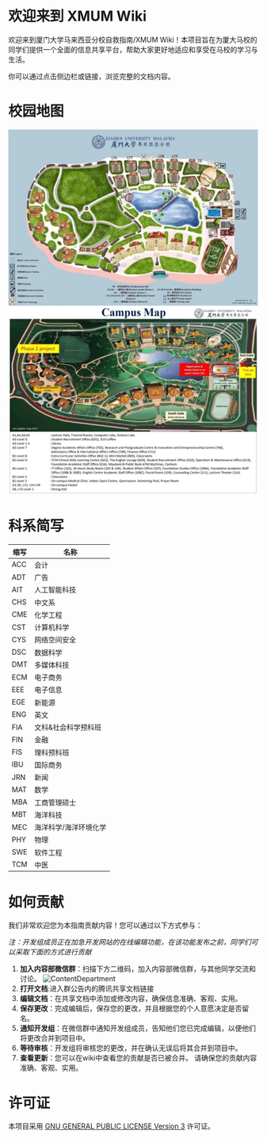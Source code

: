 # 欢迎来到 XMUM Wiki

欢迎来到厦门大学马来西亚分校自救指南/XMUM Wiki！本项目旨在为厦大马校的同学们提供一个全面的信息共享平台，帮助大家更好地适应和享受在马校的学习与生活。

你可以通过点击侧边栏或链接，浏览完整的文档内容。

# 校园地图
![CampusMap](人生篇/img/Campus_Map.jpg)
![CampusMap1](人生篇/img/Campus_Map1.jpg)

# 科系简写
| 缩写 | 名称                     |
|--------------|----------------------------------|
| ACC          | 会计                            |
| ADT          | 广告                            |
| AIT          | 人工智能科技                      |
| CHS          | 中文系                          |
| CME          | 化学工程                         |
| CST          | 计算机科学                       |
| CYS          | 网络空间安全                      |
| DSC          | 数据科学                         |
| DMT          | 多媒体科技                       |
| ECM          | 电子商务                         |
| EEE          | 电子信息                         |
| EGE          | 新能源                          |
| ENG          | 英文                            |
| FIA          | 文科&社会科学预科班                |
| FIN          | 金融                            |
| FIS          | 理科预科班                       |
| IBU          | 国际商务                         |
| JRN          | 新闻                            |
| MAT          | 数学                            |
| MBA          | 工商管理硕士                      |
| MBT          | 海洋科技                         |
| MEC          | 海洋科学/海洋环境化学             |
| PHY          | 物理                            |
| SWE          | 软件工程                         |
| TCM          | 中医                            |

# 如何贡献
我们非常欢迎您为本指南贡献内容！您可以通过以下方式参与：

*注：开发组成员正在加急开发网站的在线编辑功能，在该功能发布之前，同学们可以采取下面的方式进行贡献*
1. **加入内容部微信群**：扫描下方二维码，加入内容部微信群，与其他同学交流和讨论。
   ![ContentDepartment](ContentDepartment.jpg)
2. **打开文档**:进入群公告内的腾讯共享文档链接
3. **编辑文档**：在共享文档中添加或修改内容，确保信息准确、客观、实用。
4. **保存更改**：完成编辑后，保存您的更改，并且根据您的个人意愿决定是否留名。
5. **通知开发组**：在微信群中通知开发组成员，告知他们您已完成编辑，以便他们将更改合并到项目中。
6. **等待审核**：开发组将审核您的更改，并在确认无误后将其合并到项目中。
7. **查看更新**：您可以在wiki中查看您的贡献是否已被合并。
请确保您的贡献内容准确、客观、实用。

# 许可证
本项目采用 [GNU GENERAL PUBLIC LICENSE Version 3](LICENSE) 许可证。